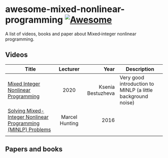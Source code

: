 # awesome-mixed-nonlinear-programming [![Awesome](https://cdn.rawgit.com/sindresorhus/awesome/d7305f38d29fed78fa85652e3a63e154dd8e8829/media/badge.svg)](https://github.com/h3dema/awesome-mixed-nonlinear-programming)

A list of videos, books and paper about Mixed‑integer nonlinear programming.

## Videos

| Title | Lecturer | Year | Description |
|-------|:--------:|-----:|--------|
| [Mixed Integer Nonlinear Programming](https://www.youtube.com/watch?v=BRe8855C4BA) | 2020 | Ksenia Bestuzheva | Very good introduction to MINLP (a little background noise) |
| [Solving Mixed-Integer Nonlinear Programming (MINLP) Problems]() | Marcel Hunting | 2016 |             |
|       |          |             |


## Papers and books


